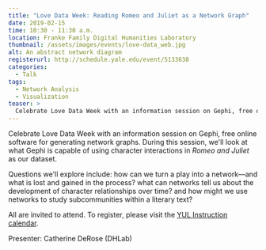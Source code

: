 ```yaml
---
title: "Love Data Week: Reading Romeo and Juliet as a Network Graph"
date: 2019-02-15
time: 10:30 - 11:30 a.m.
location: Franke Family Digital Humanities Laboratory
thumbnail: /assets/images/events/love-data_web.jpg
alt: An abstract network diagram
registerurl: http://schedule.yale.edu/event/5133638
categories:
  - Talk
tags:
  - Network Analysis
  - Visualization
teaser: >
  Celebrate Love Data Week with an information session on Gephi, free online software for generating network graphs. During this session, we'll look at what Gephi is capable of using character interactions in *Romeo and Juliet* as our dataset. 
---
```

Celebrate Love Data Week with an information session on Gephi, free online software for generating network graphs. During this session, we'll look at what Gephi is capable of using character interactions in *Romeo and Juliet* as our dataset. 

Questions we'll explore include: how can we turn a play into a network—and what is lost and gained in the process? what can networks tell us about the development of character relationships over time? and how might we use networks to study subcommunities within a literary text?

All are invited to attend. To register, please visit the <a href='http://schedule.yale.edu/event/5133638' target='_blank'>YUL Instruction calendar</a>.

Presenter: Catherine DeRose (DHLab)